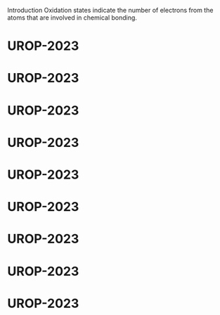 Introduction
Oxidation states indicate the number of electrons from the atoms that are involved in chemical bonding.
# UROP-2023
# UROP-2023
# UROP-2023
# UROP-2023
# UROP-2023
# UROP-2023
# UROP-2023
# UROP-2023
# UROP-2023
